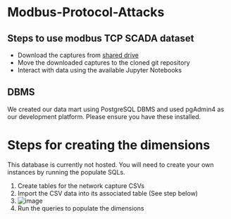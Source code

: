 # Modbus-Protocol-Attacks

## Steps to use modbus TCP SCADA dataset
- Download the captures from [shared drive](https://uottawa-my.sharepoint.com/personal/afari094_uottawa_ca/_layouts/15/guestaccess.aspx?share=EsTbzVM4BLlOqjE5IX5xlv4B2w52UnSoTiSWT6cIDrBjEg&e=PgP5Gc)
- Move the downloaded captures to the cloned git repository
- Interact with data using the available Jupyter Notebooks

## DBMS
We created our data mart using PostgreSQL DBMS and used pgAdmin4 as our development platform. Please ensure you have these installed. 
# Steps for creating the dimensions
This database is currently not hosted. You will need to create your own instances by running the populate SQLs.
1. Create tables for the network capture CSVs
2. Import the CSV data into its associated table (See step below)
3. ![image](https://github.com/Amani-blip/Modbus-Protocol-Attacks/assets/72065434/23e9fde1-65a0-4072-852e-fd8c70732607)
4. Run the queries to populate the dimensions

